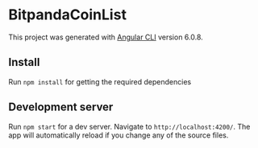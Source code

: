 # BitpandaCoinList

This project was generated with [Angular CLI](https://github.com/angular/angular-cli) version 6.0.8.

## Install

Run `npm install` for getting the required dependencies

## Development server

Run `npm start` for a dev server. Navigate to `http://localhost:4200/`. The app will automatically reload if you change any of the source files.
